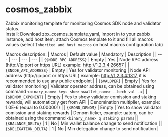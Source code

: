 # cosmos_zabbix
Zabbix monitoring template for monitoring Cosmos SDK node and validator status.\
Install: Download zbx_cosmos_template.yaml, import in to your zabbix instance, add host item, attach Cosmos template to it and fill all macros values (select `Inherited and host macros` on host macros configuration tab)

Macros description:
| Macros | Default value | Mandatory | Description |
| --- | --- | --- | --- |
| `{$NODE_RPC_ADDRESS}` | Empty | Yes | Node RPC address (http://ip:port or https URL) example: http://1.2.3.4:26657 |
| `{$NODE_API_ADDRESS}` | Empty | Yes for validator monitoring | Node API address (http://ip:port or https URL) example: http://1.2.3.4:1317, it is recommended to use any public endpoint |
| `{$VALOPER}` | Empty | Yes for validator monitoring | Validator operator address, can be obtained using command `<binary_name> keys show <wallet_name> --bech val -a` |
| `{$DENOM_EXPONENT}` | Empty | Yes to show validator comission and staking rewards, will automaticaly get from API | Denomination multiplier, example: 1.0E-6 (equal to 0.000001) |
| `{$BOND_DENOM}` | Empty | Yes to show validator comission and staking rewards | Denom ticker, example: uatom, can be obtained using the command  `<binary_name> q staking params`|
| `{$BALANCE_DELTA}` | 1 | No | Min wallet balance change to send notification |
| `{$DELEGATION_DELTA}` | 1 | No | Min delegation change to send notification |
